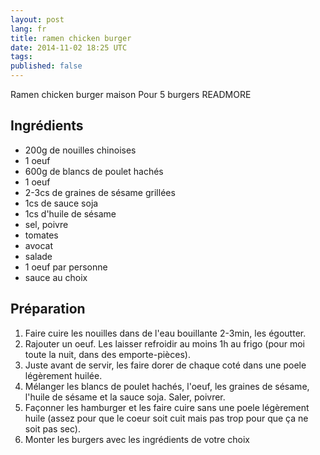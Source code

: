 ```yaml
---
layout: post
lang: fr
title: ramen chicken burger
date: 2014-11-02 18:25 UTC
tags:
published: false
---
```


Ramen chicken burger maison
Pour 5 burgers
READMORE

## Ingrédients 

- 200g de nouilles chinoises
- 1 oeuf
- 600g de blancs de poulet hachés
- 1 oeuf
- 2-3cs de graines de sésame grillées
- 1cs de sauce soja
- 1cs d'huile de sésame
- sel, poivre
- tomates
- avocat
- salade
- 1 oeuf par personne
- sauce au choix

## Préparation

1. Faire cuire les nouilles dans de l'eau bouillante 2-3min, les égoutter. 
2. Rajouter un oeuf. Les laisser refroidir au moins 1h au frigo (pour moi toute la nuit, dans des emporte-pièces). 
3. Juste avant de servir, les faire dorer de chaque coté dans une poele légèrement huilée.
4. Mélanger les blancs de poulet hachés, l'oeuf, les graines de sésame, l'huile de sésame et la sauce soja. Saler, poivrer. 
5. Façonner les hamburger et les faire cuire sans une poele légèrement huile (assez pour que le coeur soit cuit mais pas trop pour que ça ne soit pas sec).
6. Monter les burgers avec les ingrédients de votre choix
